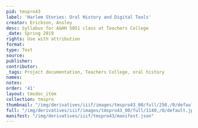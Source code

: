 ```yaml
---
pid: tmspro43
label: 'Harlem Stories: Oral History and Digital Tools'
creator: Erickson, Ansley
desc: Syllabus for A&HH 5051 class at Teachers College
_date: Spring 2019
rights: Use with attribution
format:
type: Text
source:
publisher:
contributor:
_tags: Project documentation, Teachers College, oral history
names:
notes:
order: '41'
layout: tmsdoc_item
collection: tmspro
thumbnail: "/img/derivatives/iiif/images/tmspro43_00/full/250,/0/default.jpg"
full: "/img/derivatives/iiif/images/tmspro43_00/full/1140,/0/default.jpg"
manifest: "/img/derivatives/iiif/tmspro43/manifest.json"
---
```

